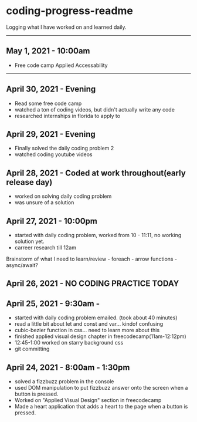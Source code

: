 # coding-progress-readme
Logging what I have worked on and learned daily.

-----------------------------------------------------------------------------------------------------------------------------------------------------------------------------------

## May 1, 2021 - 10:00am
  - Free code camp Applied Accessability
-----------------------------------------------------------------------------------------------------------------------------------------------------------------------------------
## April 30, 2021 - Evening
  - Read some free code camp
  - watched a ton of coding videos, but didn't actually write any code
  - researched internships in florida to apply to

## April 29, 2021 - Evening
  - Finally solved the daily coding problem 2
  - watched coding youtube videos

## April 28, 2021 - Coded at work throughout(early release day)
  - worked on solving daily coding problem
  - was unsure of a solution

## April 27, 2021 - 10:00pm
  - started with daily coding problem, worked from 10 - 11:11, no working solution yet.
  - carreer research till 12am

  Brainstorm of what I need to learn/review
    - foreach
    - arrow functions
    - async/await?
 


## April 26, 2021 - NO CODING PRACTICE TODAY

## April 25, 2021 - 9:30am -
  - started with daily coding problem emailed. (took about 40 minutes)
  - read a little bit about let and const and var... kindof confusing
  - cubic-bezier function in css... need to learn more about this
  - finished applied visual design chapter in freecodecamp(11am-12:12pm)
  - 12:45-1:00 worked on starry background css
  - git committing

## April 24, 2021 - 8:00am - 1:30pm
  - solved a fizzbuzz problem in the console
  - used DOM manipulation to put fizzbuzz answer onto the screen when a button is pressed.
  - Worked on "Applied Visual Design" section in freecodecamp
  - Made a heart application that adds a heart to the page when a button is pressed.
  
